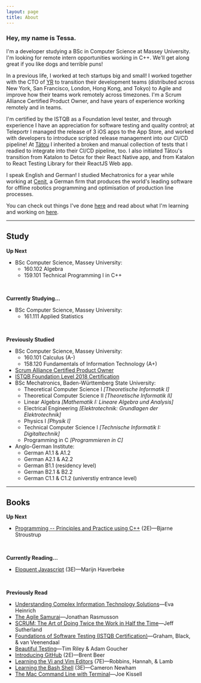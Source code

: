 ```yaml
---
layout: page 
title: About
---
```

### Hey, my name is Tessa.

I'm a developer studying a BSc in Computer Science at Massey University. I'm looking for remote intern opportunities working in C++. We'll get along great if you like dogs and terrible puns!

In a previous life, I worked at tech startups big and small! I worked together with the CTO of [YR](https://thisisyr.com) to transition their development teams (distributed across New York, San Francisco, London, Hong Kong, and Tokyo) to Agile and improve how their teams work remotely across timezones. I'm a Scrum Alliance Certified Product Owner, and have years of experience working remotely and in teams.

I'm certified by the ISTQB as a Foundation level tester, and through experience I have an appreciation for software testing and quality control; at Teleportr I managed the release of 3 iOS apps to the App Store, and worked with developers to introduce scripted release management into our CI/CD pipeline! At [Tātou](https://tatou.app) I inherited a broken and manual collection of tests that I readied to integrate into their CI/CD pipeline, too. I also initiated Tātou's transition from Katalon to Detox for their React Native app, and from Katalon to React Testing Library for their ReactJS Web app.

I speak English and German! I studied Mechatronics for a year while working at [Cenit](https://cenit.com), a German firm that produces the world's leading software for offline robotics programming and optimisation of production line processes.

You can check out things I've done [here](/projects/) and read about what I'm learning and working on [here](/blog/).

---

## Study

**Up Next**
- BSc Computer Science, Massey University:
  - 160.102 Algebra
  - 159.101 Technical Programming I in C++
<br>

**Currently Studying...**
- BSc Computer Science, Massey University:
  - 161.111 Applied Statistics
<br>

**Previously Studied**
- BSc Computer Science, Massey University:
  - 160.101 Calculus (A-)
  - 158.120 Fundamentals of Information Technology (A+)
- [Scrum Alliance Certified Product Owner](https://www.scrumalliance.org/get-certified/product-owner-track/certified-scrum-product-owner)
- [ISTQB Foundation Level 2018 Certification](https://www.istqb.org/certification-path-root/foundation-level-2018.html)
- BSc Mechatronics, Baden-Württemberg State University:
  - Theoretical Computer Science I *[Theoretische Informatik I]*
  - Theoretical Computer Science II *[Theoretische Informatik II]*
  - Linear Algebra *[Mathematik I: Lineare Algebra und Analysis]*
  - Electrical Engineering *[Elektrotechnik: Grundlagen der Elektrotechnik]*
  - Physics I *[Physik I]*
  - Technical Computer Science I *[Technische Informatik I: Digitaltechnik]*
  - Programming in C *[Programmieren in C]*
- Anglo-German Institute:
  - German A1.1 & A1.2
  - German A2.1 & A2.2
  - German B1.1 (residency level)
  - German B2.1 & B2.2
  - German C1.1 & C1.2 (universtiy entrance level)

---

## Books

**Up Next**
- [Programming -- Principles and Practice using C++](https://www.stroustrup.com/programming.html) (2E)—Bjarne Stroustrup
<br>

**Currently Reading...**
- [Eloquent Javascript](https://eloquentjavascript.net/) (3E)—Marijn Haverbeke
<br>

**Previously Read**
- [Understanding Complex Information Technology Solutions](https://g.co/kgs/RSxv9b)—Eva Heinrich
- [The Agile Samurai](https://pragprog.com/titles/jtrap/the-agile-samurai/)—Jonathan Rasmusson
- [SCRUM: The Art of Doing Twice the Work in Half the Time](https://www.scruminc.com/new-scrum-the-book/)—Jeff Sutherland
- [Foundations of Software Testing (ISTQB Certification)](https://g.co/kgs/JhbVym)—Graham, Black, & van Veenendaal
- [Beautiful Testing](https://www.oreilly.com/library/view/beautiful-testing/9780596806934/)—Tim Riley & Adam Goucher
- [Introducing GitHub](https://www.oreilly.com/library/view/introducing-github-2nd/9781491981801/) (2E)—Brent Beer
- [Learning the Vi and Vim Editors](https://www.oreilly.com/library/view/learning-the-vi/9780596529833/) (7E)—Robbins, Hannah, & Lamb
- [Learning the Bash Shell](https://www.oreilly.com/library/view/learning-the-bash/0596009658/) (3E)—Cameron Newham
- [The Mac Command Line with Terminal](https://www.takecontrolbooks.com/command-line/)—Joe Kissell
